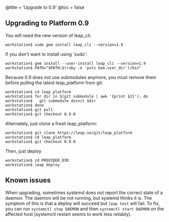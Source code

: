 @title = 'Upgrade to 0.9'
@toc = false


Upgrading to Platform 0.9
---------------------------------------------

You will need the new version of leap_cli:

    workstation$ sudo gem install leap_cli --version=1.9

If you don't want to install using 'sudo':

    workstation$ gem install --user-install leap_cli --version=1.9
    workstation$ PATH="$PATH:$(ruby -e 'puts Gem.user_dir')/bin"

Because 0.9 does not use submodules anymore, you must remove them before pulling
the latest leap_platform from git:

    workstation$ cd leap_platform
    workstation$ for dir in $(git submodule | awk '{print $2}'); do
    workstation$   git submodule deinit $dir
    workstation$ done
    workstation$ git pull
    workstation$ git checkout 0.9.0

Alternately, just clone a fresh leap_platform:

    workstation$ git clone https://leap.se/git/leap_platform
    workstation$ cd leap_platform
    workstation$ git checkout 0.9.0

Then, just deploy

    workstation$ cd PROVIDER_DIR
    workstation$ leap deploy

Known issues
---------------------------------------------

When upgrading, sometimes systemd does not report the correct state of a daemon.
The daemon will be not running, but systemd thinks it is. The symptom of this is
that a deploy will succeed but `leap test` will fail. To fix, you can run
`systemctl stop DAEMON` and then `systemctl start DAEMON` on the affected host
(systemctl restart seems to work less reliably).